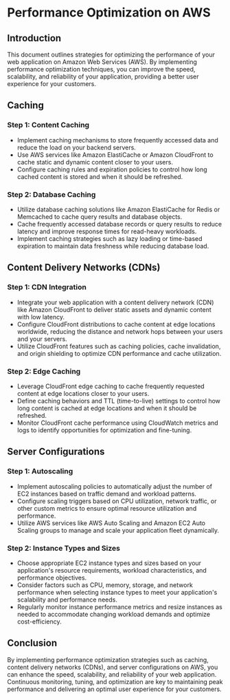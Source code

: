 # Performance Optimization on AWS

## Introduction
This document outlines strategies for optimizing the performance of your web application on Amazon Web Services (AWS). By implementing performance optimization techniques, you can improve the speed, scalability, and reliability of your application, providing a better user experience for your customers.

## Caching

### Step 1: Content Caching
- Implement caching mechanisms to store frequently accessed data and reduce the load on your backend servers.
- Use AWS services like Amazon ElastiCache or Amazon CloudFront to cache static and dynamic content closer to your users.
- Configure caching rules and expiration policies to control how long cached content is stored and when it should be refreshed.

### Step 2: Database Caching
- Utilize database caching solutions like Amazon ElastiCache for Redis or Memcached to cache query results and database objects.
- Cache frequently accessed database records or query results to reduce latency and improve response times for read-heavy workloads.
- Implement caching strategies such as lazy loading or time-based expiration to maintain data freshness while reducing database load.

## Content Delivery Networks (CDNs)

### Step 1: CDN Integration
- Integrate your web application with a content delivery network (CDN) like Amazon CloudFront to deliver static assets and dynamic content with low latency.
- Configure CloudFront distributions to cache content at edge locations worldwide, reducing the distance and network hops between your users and your servers.
- Utilize CloudFront features such as caching policies, cache invalidation, and origin shielding to optimize CDN performance and cache utilization.

### Step 2: Edge Caching
- Leverage CloudFront edge caching to cache frequently requested content at edge locations closer to your users.
- Define caching behaviors and TTL (time-to-live) settings to control how long content is cached at edge locations and when it should be refreshed.
- Monitor CloudFront cache performance using CloudWatch metrics and logs to identify opportunities for optimization and fine-tuning.

## Server Configurations

### Step 1: Autoscaling
- Implement autoscaling policies to automatically adjust the number of EC2 instances based on traffic demand and workload patterns.
- Configure scaling triggers based on CPU utilization, network traffic, or other custom metrics to ensure optimal resource utilization and performance.
- Utilize AWS services like AWS Auto Scaling and Amazon EC2 Auto Scaling groups to manage and scale your application fleet dynamically.

### Step 2: Instance Types and Sizes
- Choose appropriate EC2 instance types and sizes based on your application's resource requirements, workload characteristics, and performance objectives.
- Consider factors such as CPU, memory, storage, and network performance when selecting instance types to meet your application's scalability and performance needs.
- Regularly monitor instance performance metrics and resize instances as needed to accommodate changing workload demands and optimize cost-efficiency.

## Conclusion
By implementing performance optimization strategies such as caching, content delivery networks (CDNs), and server configurations on AWS, you can enhance the speed, scalability, and reliability of your web application. Continuous monitoring, tuning, and optimization are key to maintaining peak performance and delivering an optimal user experience for your customers.
